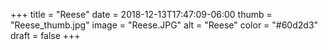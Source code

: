 +++
title = "Reese"
date = 2018-12-13T17:47:09-06:00
thumb = "Reese_thumb.jpg"
image = "Reese.JPG"
alt = "Reese"
color = "#60d2d3"
draft = false
+++